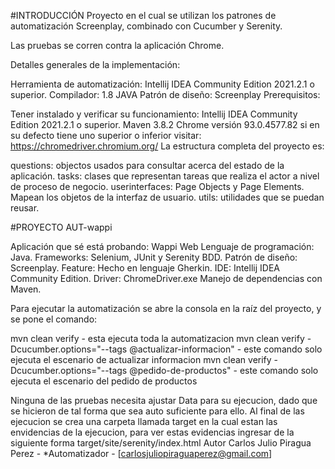 #INTRODUCCIÓN Proyecto en el cual se utilizan los patrones de automatización Screenplay, combinado con Cucumber y Serenity.

Las pruebas se corren contra la aplicación Chrome.

Detalles generales de la implementación:

Herramienta de automatización: Intellij IDEA Community Edition 2021.2.1 o superior.
Compilador: 1.8 JAVA
Patrón de diseño: Screenplay
Prerequisitos:

Tener instalado y verificar su funcionamiento:
Intellij IDEA Community Edition 2021.2.1 o superior.
Maven 3.8.2
Chrome versión  93.0.4577.82 si en su defecto tiene uno superior o inferior visitar: https://chromedriver.chromium.org/
La estructura completa del proyecto es:

questions: objectos usados para consultar acerca del estado de la aplicación.
tasks: clases que representan tareas que realiza el actor a nivel de proceso de negocio.
userinterfaces: Page Objects y Page Elements. Mapean los objetos de la interfaz de usuario.
utils: utilidades que se puedan reusar.

#PROYECTO AUT-wappi

Aplicación que sé está probando: Wappi Web
Lenguaje de programación: Java.
Frameworks: Selenium, JUnit y Serenity BDD.
Patrón de diseño: Screenplay.
Feature: Hecho en lenguaje Gherkin.
IDE: Intellij IDEA Community Edition.
Driver: ChromeDriver.exe Manejo de dependencias con Maven.

Para ejecutar la automatización se abre la consola en la raíz del proyecto, y se pone el comando:

mvn clean verify - esta ejecuta toda la automatizacion
mvn clean verify -Dcucumber.options="--tags @actualizar-informacion"  - este comando solo ejecuta el escenario de actualizar informacion
mvn clean verify -Dcucumber.options="--tags @pedido-de-productos"  - este comando solo ejecuta el escenario del pedido de productos

Ninguna de las pruebas necesita ajustar Data para su ejecucion, dado que se hicieron de tal forma que sea auto suficiente para ello.
Al final de las ejecucion se crea una carpeta llamada target en la cual estan las envidencias de la ejecucion, para ver estas evidencias ingresar de la siguiente forma target/site/serenity/index.html
Autor
Carlos Julio Piragua Perez - *Automatizador - [carlosjuliopiraguaperez@gmail.com]
